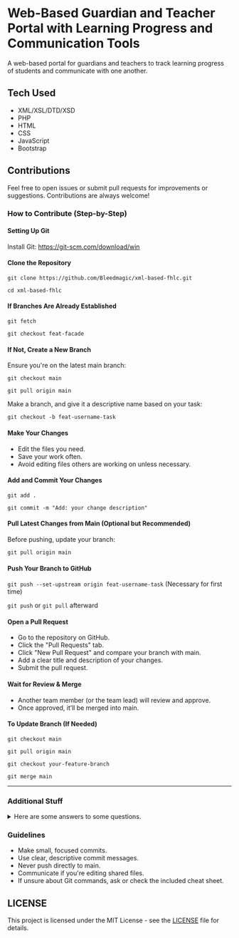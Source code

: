 # Web-Based Guardian and Teacher Portal with Learning Progress and Communication Tools

A web-based portal for guardians and teachers to track learning progress of students and communicate with one another.

## Tech Used

- XML/XSL/DTD/XSD
- PHP
- HTML
- CSS
- JavaScript
- Bootstrap

## Contributions

Feel free to open issues or submit pull requests for improvements or suggestions. Contributions are always welcome!

### How to Contribute (Step-by-Step)

#### Setting Up Git

Install Git: <https://git-scm.com/download/win>

#### Clone the Repository


  `git clone https://github.com/Bleedmagic/xml-based-fhlc.git`

  `cd xml-based-fhlc`

#### If Branches Are Already Established

  `git fetch`

  `git checkout feat-facade`

#### If Not, Create a New Branch

Ensure you're on the latest main branch:

  `git checkout main`

  `git pull origin main`

Make a branch, and give it a descriptive name based on your task:

`git checkout -b feat-username-task`


#### Make Your Changes

- Edit the files you need.
- Save your work often.
- Avoid editing files others are working on unless necessary.

#### Add and Commit Your Changes


  `git add .`

  `git commit -m "Add: your change description"`


#### Pull Latest Changes from Main (Optional but Recommended)

Before pushing, update your branch:

  `git pull origin main`

#### Push Your Branch to GitHub

  `git push --set-upstream origin feat-username-task` (Necessary for first time)

  `git push` or `git pull` afterward

#### Open a Pull Request

- Go to the repository on GitHub.
- Click the "Pull Requests" tab.
- Click "New Pull Request" and compare your branch with main.
- Add a clear title and description of your changes.
- Submit the pull request.

#### Wait for Review & Merge

- Another team member (or the team lead) will review and approve.
- Once approved, it’ll be merged into main.

#### To Update Branch (If Needed)

  `git checkout main`

  `git pull origin main`

  `git checkout your-feature-branch`

  `git merge main`

---

### Additional Stuff

<details>

<summary>Here are some answers to some questions.</summary>


#### **Note**

Your local repo is the copy of the project on your own computer.

A remote is a shared copy that lives online (e.g. <https://github.com/yourname/project.git>) and allows you and your team to collaborate.

`git push origin main`

- "Push my local main branch to the origin remote (usually GitHub)."

`git pull origin main`

- "Fetch and merge the latest changes from the remote main branch into my local one."

---

#### **Pushing a New Branch to Remote**

`git push -u origin your-branch-name`

---

#### **Syncing main After Merging on GitHub**

After merging on the GitHub website:

```bash
  git checkout main
  git pull origin main             # Sync your local main with remote
```

---

#### **If You Switch to a Branch But Don’t Commit**

```bash
  git restore .
  git clean -fd
```

---

#### **Deleting a Branch**

```bash
git branch -d branchname             # Delete local branch
git push origin -d branchname        # Delete remote branch
```

---

#### **Keeping main Updated While Working on Other Branches**

```bash
git checkout main
git pull origin main                 # Update local main
git checkout your-branch-name
git merge main                       # Merge updated main into your branch
git push origin your-branch-name
```

`git rebase main` (Alternative to merge)

##### **Warning**

When using rebase, especially in team environments, be careful to avoid rewriting shared history.

---

#### **Keeping Your Branch Updated with Remote main**

```bash
git checkout your-branch-name
git fetch origin
git merge origin/main                # OR: git rebase origin/main
git push origin your-branch-name
```

---

#### **Stashing Changes**

```bash
git stash                            # Save uncommitted changes
git stash pop                        # Reapply stashed changes

# Additional for Stash Management

git stash list
git stash drop
```

---

#### **Undo all uncommitted changes in the whole project**

`git restore .`

#### **Undo staged changes but keep edits in working directory**

`git reset`

#### **Optional Safety Net**

`git branch backup-main main`

#### **Others**

```bash
git fetch origin             # Get latest remote changes (no merge)

git status             # Check current branch and changes
```

</details>

### Guidelines

- Make small, focused commits.
- Use clear, descriptive commit messages.
- Never push directly to main.
- Communicate if you're editing shared files.
- If unsure about Git commands, ask or check the included cheat sheet.

## LICENSE

This project is licensed under the MIT License - see the [LICENSE](LICENSE) file for details.
